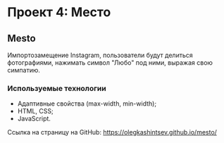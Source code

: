 # Проект 4: Место

## Mesto

Импортозамещение Instagram, пользователи будут делиться фотографиями, нажимать символ "Любо" под ними, выражая свою симпатию. 

### Используемые технологии
* Адаптивные свойства (max-width, min-width);
* HTML, CSS;
* JavaScript. 

Ссылка на страницу на GitHub:
https://olegkashintsev.github.io/mesto/

